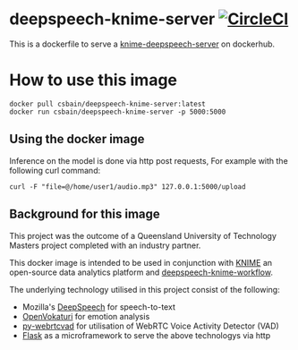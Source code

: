 # deepspeech-knime-server [![CircleCI](https://circleci.com/gh/csbain/deepspeech-knime-server.svg?style=svg&circle-token=8279c40e3fd0f1cb7fb4628fac47c581856ffec8)](https://circleci.com/gh/csbain/deepspeech-knime-server)


This is a dockerfile to serve a [knime-deepspeech-server](https://hub.docker.com/r/csbain/deepspeech-knime-server/) on dockerhub.

# How to use this image
    
    docker pull csbain/deepspeech-knime-server:latest
    docker run csbain/deepspeech-knime-server -p 5000:5000


## Using the docker image

Inference on the model is done via http post requests, For example with the following curl command:

    curl -F "file=@/home/user1/audio.mp3" 127.0.0.1:5000/upload

## Background for this image
This project was the outcome of a Queensland University of Technology Masters project completed with an industry partner.

This docker image is intended to be used in conjunction with [KNIME](https://www.knime.com/) an open-source data analytics platform and [deepspeech-knime-workflow](https://github.com/csbain/deepspeech-knime-workflow).

The underlying technology utilised in this project consist of the following:
* Mozilla's [DeepSpeech](https://github.com/mozilla/DeepSpeech) for speech-to-text
* [OpenVokaturi](https://developers.vokaturi.com/getting-started/overview) for emotion analysis
* [py-webrtcvad](https://github.com/amikey/py-webrtcvad) for utilisation of WebRTC Voice Activity Detector (VAD)
* [Flask](http://flask.pocoo.org/) as a microframework to serve the above technologys via http
